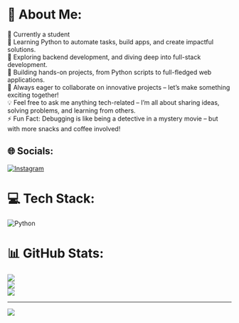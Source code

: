 # 💫 About Me:
🌱 Currently a student <br>🐍 Learning Python to automate tasks, build apps, and create impactful solutions.<br>👾 Exploring backend development, and diving deep into full-stack development.<br>🚀 Building hands-on projects, from Python scripts to full-fledged web applications.<br>🤝 Always eager to collaborate on innovative projects – let’s make something exciting together!<br>💡 Feel free to ask me anything tech-related – I’m all about sharing ideas, solving problems, and learning from others.<br>⚡ Fun Fact: Debugging is like being a detective in a mystery movie – but with more snacks and coffee involved!


## 🌐 Socials:
[![Instagram](https://img.shields.io/badge/Instagram-%23E4405F.svg?logo=Instagram&logoColor=white)](https://instagram.com/Gaurav_Neelrayan) 

# 💻 Tech Stack:
![Python](https://img.shields.io/badge/python-3670A0?style=for-the-badge&logo=python&logoColor=ffdd54)
# 📊 GitHub Stats:
![](https://github-readme-stats.vercel.app/api?username=Gaurav-Neelrayan&theme=dark&hide_border=false&include_all_commits=false&count_private=false)<br/>
![](https://github-readme-streak-stats.herokuapp.com/?user=Gaurav-Neelrayan&theme=dark&hide_border=false)<br/>
![](https://github-readme-stats.vercel.app/api/top-langs/?username=Gaurav-Neelrayan&theme=dark&hide_border=false&include_all_commits=false&count_private=false&layout=compact)

---
[![](https://visitcount.itsvg.in/api?id=Gaurav-Neelrayan&icon=0&color=0)](https://visitcount.itsvg.in)

<!-- Proudly created with GPRM ( https://gprm.itsvg.in ) -->
